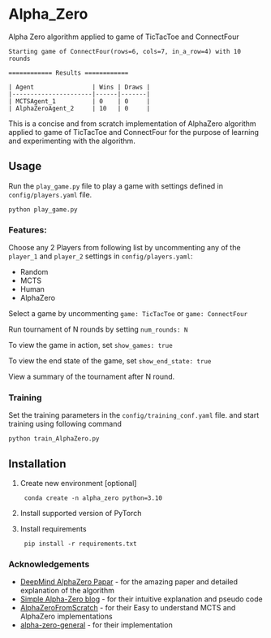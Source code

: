 # Alpha_Zero
Alpha Zero algorithm applied to game of TicTacToe and ConnectFour

```
Starting game of ConnectFour(rows=6, cols=7, in_a_row=4) with 10 rounds

============ Results ============

| Agent                | Wins | Draws |
|----------------------|------|-------|
| MCTSAgent_1          | 0    | 0     |
| AlphaZeroAgent_2     | 10   | 0     |
```

This is a concise and from scratch implementation of AlphaZero algorithm applied to game of TicTacToe and ConnectFour for the purpose of learning and experimenting with the algorithm. 

## Usage
Run the `play_game.py` file to play a game with settings defined in `config/players.yaml` file.

    python play_game.py

### Features:
Choose any 2 Players from following list by uncommenting any of the `player_1` and `player_2` settings in `config/players.yaml`:
- Random
- MCTS
- Human
- AlphaZero

Select a game by uncommenting `game: TicTacToe` or `game: ConnectFour`

Run tournament of N rounds by setting `num_rounds: N`

To view the game in action, set `show_games: true`

To view the end state of the game, set `show_end_state: true`

View a summary of the tournament after N round.

### Training

Set the training parameters in the `config/training_conf.yaml` file. and start training using following command

    python train_AlphaZero.py


## Installation
1. Create new environment [optional]
    
        conda create -n alpha_zero python=3.10

2. Install supported version of PyTorch
3. Install requirements
    
        pip install -r requirements.txt


### Acknowledgements
- [DeepMind AlphaZero Papar](https://github.com/keras-rl/keras-rl/blob/master/examples/alpha_zero/README.md) - for the amazing paper and detailed explanation of the algorithm
- [Simple Alpha-Zero blog](https://suragnair.github.io/posts/alphazero.html) - for their intuitive explanation and pseudo code
- [AlphaZeroFromScratch](https://github.com/foersterrobert/AlphaZeroFromScratch) - for their Easy to understand MCTS and AlphaZero implementations
- [alpha-zero-general](https://github.com/suragnair/alpha-zero-general/tree/master) - for their implementation


